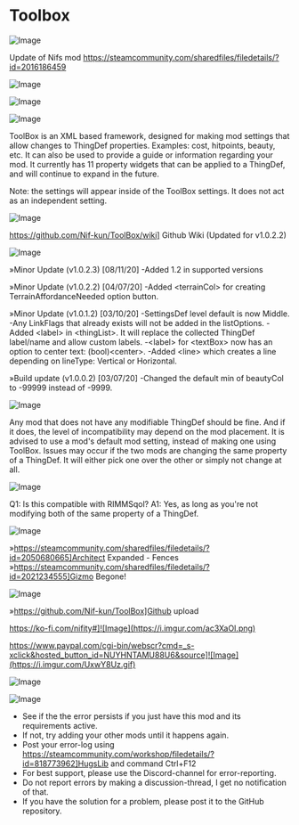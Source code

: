 # Toolbox

![Image](https://i.imgur.com/WAEzk68.png)

Update of Nifs mod
https://steamcommunity.com/sharedfiles/filedetails/?id=2016186459

![Image](https://i.imgur.com/7Gzt3Rg.png)

	
![Image](https://i.imgur.com/NOW7jU1.png)

![Image](https://i.imgur.com/pLIIppn.png)

ToolBox is an XML based framework, designed for making mod settings that allow changes to ThingDef properties. Examples: cost, hitpoints, beauty, etc. It can also be used to provide a guide or information regarding your mod. It currently has 11 property widgets that can be applied to a ThingDef, and will continue to expand in the future.

Note: the settings will appear inside of the ToolBox settings. It does not act as an independent setting.

![Image](https://i.imgur.com/ZQrScUl.png)

https://github.com/Nif-kun/ToolBox/wiki] Github Wiki (Updated for v1.0.2.2)


![Image](https://i.imgur.com/bCAtkVT.png)

»Minor Update (v1.0.2.3) [08/11/20]
-Added 1.2 in supported versions

»Minor Update (v1.0.2.2) [04/07/20]
-Added &lt;terrainCol&gt; for creating TerrainAffordanceNeeded option button.

»Minor Update (v1.0.1.2) [03/10/20]
-SettingsDef level default is now Middle.
-Any LinkFlags that already exists will not be added in the listOptions.
-Added &lt;label&gt; in &lt;thingList&gt;. It will replace the collected ThingDef label/name and allow custom labels.
-&lt;label&gt; for &lt;textBox&gt; now has an option to center text: (bool)&lt;center&gt;.
-Added &lt;line&gt; which creates a line depending on lineType: Vertical or Horizontal.

»Build update (v1.0.0.2) [03/07/20]
-Changed the default min of beautyCol to -99999 instead of -9999.


![Image](https://i.imgur.com/UUqdkMB.png)

Any mod that does not have any modifiable ThingDef should be fine. And if it does, the level of incompatibility may depend on the mod placement. It is advised to use a mod&apos;s default mod setting, instead of making one using ToolBox. Issues may occur if the two mods are changing the same property of a ThingDef. It will either pick one over the other or simply not change at all.


![Image](https://i.imgur.com/9mpk8FJ.png)

Q1: Is this compatible with RIMMSqol?
A1: Yes, as long as you&apos;re not modifying both of the same property of a ThingDef.


![Image](https://i.imgur.com/RfFm9v4.png)

»https://steamcommunity.com/sharedfiles/filedetails/?id=2050680665]Architect Expanded - Fences
»https://steamcommunity.com/sharedfiles/filedetails/?id=2021234555]Gizmo Begone!


![Image](https://i.imgur.com/ghttZNv.png)

»https://github.com/Nif-kun/ToolBox]Github upload

https://ko-fi.com/nifity#]![Image](https://i.imgur.com/ac3XaOI.png)

https://www.paypal.com/cgi-bin/webscr?cmd=_s-xclick&hosted_button_id=NUYHNTAMU88U6&source]![Image](https://i.imgur.com/UxwY8Uz.gif)

![Image](https://i.imgur.com/p7Fv1Z6.gif)


![Image](https://i.imgur.com/Rs6T6cr.png)



-  See if the the error persists if you just have this mod and its requirements active.
-  If not, try adding your other mods until it happens again.
-  Post your error-log using https://steamcommunity.com/workshop/filedetails/?id=818773962]HugsLib and command Ctrl+F12
-  For best support, please use the Discord-channel for error-reporting.
-  Do not report errors by making a discussion-thread, I get no notification of that.
-  If you have the solution for a problem, please post it to the GitHub repository.



